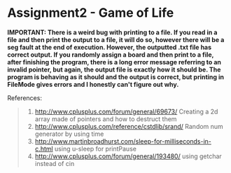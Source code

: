 # Assignment2 - Game of Life

**IMPORTANT: There is a weird bug with printing to a file. If you read in a file and then print the output to a file, it will do so, however there will be a seg fault at the end of execution. However, the outputted .txt file has correct output. If you randomly assign a board and then print to a file, after finishing the program, there is a long error message referring to an invalid pointer, but again, the output file is exactly how it should be. The program is behaving as it should and the output is correct, but printing in FileMode gives errors and I honestly can't figure out why.**

References:
> 1. http://www.cplusplus.com/forum/general/69673/ Creating a 2d array made of pointers and how to destruct them
> 2. http://www.cplusplus.com/reference/cstdlib/srand/ Random num generator by using time
> 3. http://www.martinbroadhurst.com/sleep-for-milliseconds-in-c.html using u-sleep for printPause
> 4. http://www.cplusplus.com/forum/general/193480/ using getchar instead of cin 
